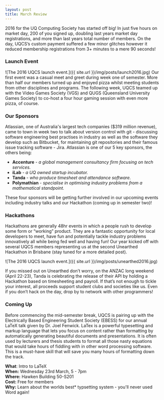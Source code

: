```yaml
---
layout: post
title: March Review
---
```


2016 for the UQ Computing Society has started off big! In just five hours on market day, 200 of you signed up, doubling last years market day registrations, and more than last years total number of members. On the day, UQCS’s custom payment suffered a few minor glitches however it reduced membership registrations from 3+ minutes to a mere 90 seconds!

### Launch Event
![The 2016 UQCS launch event.]({{ site.url }}/img/posts/launch2016.jpg)
Our first event was a casual meet and greet during week one of semester. More than half our members turned up and enjoyed pizza whilst meeting students from other disciplines and programs. The following week, UQCS teamed up with the Video Games Society (VGS) and QUGS (Queensland University Games Society) to co-host a four hour gaming session with even more pizza, of course.

### Our Sponsors
Atlassian, one of Australia's largest tech companies (&#36;319 million revenue), came to town in week two to talk about version control with git - discussing software engineering best practises in industry as well as the software they develop such as Bitbucket, for maintaining git repositories and their famous issue tracking software - Jira.
Atlassian is one of our 5 key sponsors, the others being:

+ **Accenture** - *a global management consultancy firm focusing on tech services.*
+ **iLab** - *a UQ owned startup incubator.*
+ **Tanda** - *who produce timesheet and attendance software.*
+ **Polymathian** - *specialise in optimising industry problems from a mathematical standpoint.*

These four sponsors will be getting further involved in our upcoming events including industry talks and our Hackathon (coming up in semester two)! 


### Hackathons
Hackathons are generally 48hr events in which a people rush to develop some form or “working” product. They are a fantastic opportunity for local developers to meet, have fun and potentially tackle industry problems innovatively all while being fed well and having fun! Our year kicked off with several UQCS members representing us at the second Unearthed Hackathon in Brisbane (stay tuned for a more detailed post). 

![The 2016 UQCS launch event.]({{ site.url }}/img/posts/unearthed2016.jpg)

If you missed out on Unearthed don’t worry, on the ANZAC long weekend (April 22-23), Tanda is celebrating the release of their API by holding a Hackathon based on timesheeting and payroll. If that’s not enough to tickle your interest, all proceeds support student clubs and societies like us. Even if you don’t hack on the day, drop by to network with other programmers! 


### Coming Up
Before commencing the mid-semester break, UQCS is pairing up with the Electrically Based Engineering Student Society (EBESS) for our annual LaTeX talk given by Dr. Joel Fenwick. LaTex is a powerful typesetting and markup language that lets you focus on content rather than formatting by automatically generating beautiful documents and presentations. It is often used by lecturers and thesis students to format all those nasty equations that would take hours of fiddling with in other word processing software. This is a must-have skill that will save you many hours of formatting down the track.

<div class="details-box">
<strong>What</strong>: Intro to LaTeX<br />
<strong>When:</strong> Wednesday 23rd March, 5 - 7pm<br />
<strong>Where:</strong> Hawken Building 50-S201<br />
<strong>Cost:</strong> Free for members<br />
<strong>Why:</strong> Learn about the worlds best* typsetting system - you'll never used Word again!
</div>

